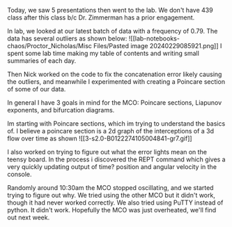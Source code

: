 Today, we saw 5 presentations then went to the lab. We don't have 439 class after this class b/c Dr. Zimmerman has a prior engagement. 

In lab, we looked at our latest batch of data with a frequency of 0.79. The data has several outliers as shown below:
![[lab-notebooks-chaos/Proctor_Nicholas/Misc Files/Pasted image 20240229085921.png]]
I spent some lab time making my table of contents and writing small summaries of each day.

Then Nick worked on the code to fix the concatenation error likely causing the outliers, and meanwhile I experimented with creating a Poincare section of some of our data.

In general I have 3 goals in mind for the MCO: Poincare sections, Liapunov exponents, and bifurcation diagrams.

Im starting with Poincare sections, which im trying to understand the basics of. I believe a poincare section is a 2d graph of the interceptions of a 3d flow over time as shown
![[3-s2.0-B0122274105004841-gr7.gif]]

I also worked on trying to figure out what the error lights mean on the teensy board. In the process i discovered the REPT command which gives a very quickly updating output of time? position and angular velocity in the console.

Randomly around 10:30am the MCO stopped oscillating, and we started trying to figure out why. We tried using the other MCO but it didn't work, though it had never worked correctly. We also tried using PuTTY instead of python. It didn't work. Hopefully the MCO was just overheated, we'll find out next week.

